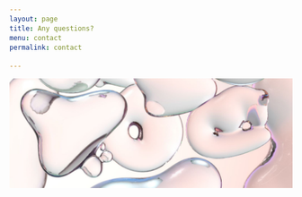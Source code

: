 ```yaml
---
layout: page
title: Any questions?
menu: contact
permalink: contact

---
```


<div>
<img src="/assets/img/molecules2.jpg" width="100%" height="50%">
</div>
